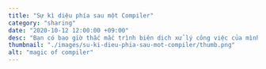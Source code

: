 ```yaml
---
title: "Sự kì diệu phía sau một Compiler"
category: "sharing"
date: "2020-10-12 12:00:00 +09:00"
desc: "Bạn có bao giờ thắc mắc trình biên dịch xử lý công việc của mình ra sao không? Cùng xem thử nhaa."
thumbnail: "./images/su-ki-dieu-phia-sau-mot-compiler/thumb.png"
alt: "magic of compiler"
---
```


